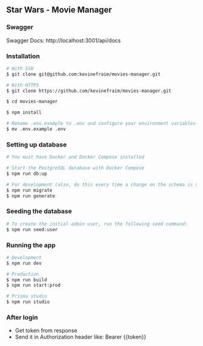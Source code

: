 ## Star Wars - Movie Manager

### Swagger
Swagger Docs: http://localhost:3001/api/docs 

### Installation

```bash
# With SSH
$ git clone git@github.com:kevinefraim/movies-manager.git

# With HTTPS
$ git clone https://github.com/kevinefraim/movies-manager.git

$ cd movies-manager

$ npm install

# Rename .env.example to .env and configure your environment variables
$ mv .env.example .env

```

### Setting up database

```bash
# You must have Docker and Docker Compose installed

# Start the PostgreSQL database with Docker Compose
$ npm run db:up

# For development (also, do this every time a change on the schema is made)
$ npm run migrate
$ npm run generate
```

### Seeding the database

```bash
# To create the initial admin user, run the following seed command:
$ npm run seed:user
```

### Running the app

```bash
# Development
$ npm run dev

# Production
$ npm run build
$ npm run start:prod

# Prisma studio
$ npm run studio
```

### After login

- Get token from response
- Send it in Authorization header like: Bearer {{token}}

